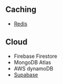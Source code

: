 
## Caching

- [Redis](https://redis.io/)

## Cloud

- Firebase Firestore
- MongoDB Atlas
- AWS dynamoDB
- [Supabase](https://supabase.com/)
